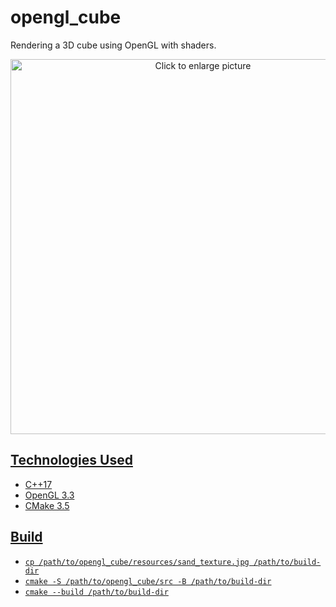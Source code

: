 # opengl_cube
Rendering a 3D cube using OpenGL with shaders.

<p align="center">
   <a href="https://drive.google.com/uc?export=view&id=1PLvIxeF1DS6d1YJm01e0eYnNimJCbw4h">
   <img src="https://drive.google.com/uc?export=view&id=1PLvIxeF1DS6d1YJm01e0eYnNimJCbw4h" style="width: 600px; max-width: 100%; height: auto" title="Click to enlarge picture" />
 </p>

## Technologies Used
- C++17
- OpenGL 3.3
- CMake 3.5

## Build
- `cp /path/to/opengl_cube/resources/sand_texture.jpg /path/to/build-dir`
- `cmake -S /path/to/opengl_cube/src -B /path/to/build-dir`
- `cmake --build /path/to/build-dir`
